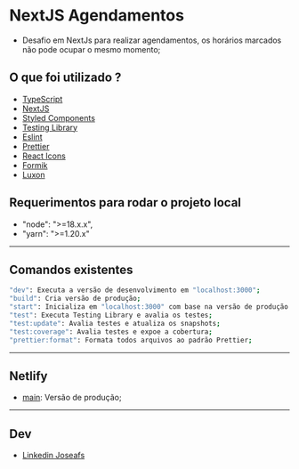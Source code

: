 # NextJS Agendamentos

- Desafio em NextJs para realizar agendamentos, os horários marcados não pode ocupar o mesmo momento;

## O que foi utilizado ?

- [TypeScript](https://www.typescriptlang.org/)
- [NextJS](https://nextjs.org/)
- [Styled Components](https://styled-components.com/)
- [Testing Library](https://testing-library.com/)
- [Eslint](https://eslint.org/)
- [Prettier](https://prettier.io/)
- [React Icons](https://react-icons.github.io/react-icons)
- [Formik](https://formik.org/)
- [Luxon](https://moment.github.io/luxon/#/)

## Requerimentos para rodar o projeto local

- "node": ">=18.x.x",
- "yarn": ">=1.20.x"

---

## Comandos existentes

```bash
"dev": Executa a versão de desenvolvimento em "localhost:3000";
"build": Cria versão de produção;
"start": Inicializa em "localhost:3000" com base na versão de produção existente;
"test": Executa Testing Library e avalia os testes;
"test:update": Avalia testes e atualiza os snapshots;
"test:coverage": Avalia testes e expoe a cobertura;
"prettier:format": Formata todos arquivos ao padrão Prettier;
```

---

## Netlify

- [main](https://chlg-agendamentos.netlify.app/): Versão de produção;

---

## Dev

- [Linkedin Joseafs](https://www.linkedin.com/in/i-joseafs/)
